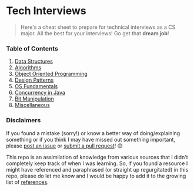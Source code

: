 # Tech Interviews

> Here's a cheat sheet to prepare for technical interviews as a CS major. All the best for your interviews! Go get that **dream job**!

### Table of Contents

1. [Data Structures](1%20-%20Data%20Structures.md)
2. [Algorithms](2%20-%20Algorithms.md)
3. [Object Oriented Programming](3%20-%20Object%20Oriented%20Programming.md)
4. [Design Patterns](4%20-%20Design%20Patterns.md)
5. [OS Fundamentals](5%20-%20OS%20Fundamentals.md)
6. [Concurrency in Java](6%20-%20Concurrency%20in%20Java.md)
7. [Bit Manipulation](7%20-%20Bit%20Manipulation.md)
8. [Miscellaneous](8%20-%20Miscellaneous.md)

### Disclaimers

If you found a mistake (sorry!) or know a better way of doing/explaining something or if you think I may have missed out something important, please [post an issue](https://github.com/SuyashLakhotia/TechInterview/issues) or [submit a pull request](https://github.com/SuyashLakhotia/TechInterview/pulls)! :blush:

This repo is an assimilation of knowledge from various sources that I didn't completely keep track of when I was learning. So, if you found a resource I might have referenced and paraphrased (or straight up regurgitated) in this repo, please do let me know and I would be happy to add it to the growing list of [references](References.md).
